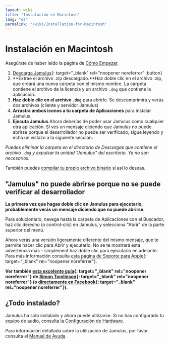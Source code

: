 ```yaml
---
layout: wiki
title: "Instalación en Macintosh"
lang: "es"
permalink: "/wiki/Installation-for-Macintosh"
---
```


# Instalación en Macintosh

Asegúrate de haber leído la página de [Cómo Empezar](Getting-Started).

1. [Descarga Jamulus](https://sourceforge.net/projects/llcon/files/latest/download){: target="_blank" rel="noopener noreferrer" .button}
1. **Extrae el archivo .zip descargado.**Haz doble clic en el archivo .zip, que creará una nueva carpeta con el mismo nombre. La carpeta contiene el archivo de la licencia y un archivo `.dmg` que contiene la aplicación.
1. **Haz doble clic en el archivo `.dmg`** para abrirlo. Se descomprimirá y verás dos archivos (cliente y servidor Jamulus)
1. **Arrastra ambos iconos a tu carpeta de Aplicaciones** para instalar Jamulus.
1. **Ejecuta Jamulus**.Ahora deberías de poder usar Jamulus como cualquier otra aplicación. Si ves un mensaje diciendo que Jamulus no puede abrirse porque el desarrollador no puede ser verificado, sigue leyendo y echa un vistazo a la siguiente sección.

_Puedes eliminar la carpeta en el directorio de Descargas que contiene el archivo `.dmg` y expulsar la unidad "Jamulus" del escritorio. Ya no son necesarios._

También puedes [compilar tu propio archivo binario](Compiling) si así lo deseas.

## "Jamulus" no puede abrirse porque no se puede verificar al desarrollador

**La primera vez que hagas doble clic en Jamulus para ejecutarlo, probablemente verás un mensaje diciendo que no puede abrirse.**

Para solucionarlo, navega hasta la carpeta de Aplicaciones con el Buscador, haz clic derecho (o control-clic) en Jamulus, y selecciona "Abrir" de la parte superior del menú.

Ahora verás una versión ligeramente diferente del mismo mensaje, que te permite hacer clic para Abrir y ejecutarlo. No se te mostrará esta advertencia más - simplement haz doble clic para ejecutarlo en adelante.
Para más información consulta [esta página de Soporte para Apple](https://support.apple.com/en-gb/guide/mac-help/mh40616/mac){: target="_blank" rel="noopener noreferrer"}.

**Ver también [esta excelente guía](http://web.archive.org/web/20200406181452/https://www.facebook.com/notes/jamulus-online-musicianssingers-jamming/idiots-guide-to-jamulus-app/510044532903831/){: target="_blank" rel="noopener noreferrer"} de [Simon Tomlinson](https://www.facebook.com/simon.james.tomlinson?eid=ARBQoY3KcZAtS3pGdLJuqvQTeRSOo4gHdQZT7nNzOt1oPMGgZ4_3GERe-rOyH5PxsSHVYYXjWwcqd71a){: target="_blank" rel="noopener noreferrer"} (o [directamente en Facebook](https://www.facebook.com/notes/jamulus-online-musicianssingers-jamming/idiots-guide-to-jamulus-app/510044532903831/){: target="_blank" rel="noopener noreferrer"}).**

## ¿Todo instalado?

Jamulus ha sido instalado y ahora puede utilizarse. Si no has configurado tu equipo de audio, consulta la [Configuración de Hardware](Hardware-Setup).

Para información detallada sobre la utilización de Jamulus, por favor consulta el [Manual de Ayuda](Software-Manual).
